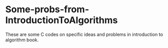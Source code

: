 # Some-probs-from-IntroductionToAlgorithms
These are some C codes on specific ideas and problems in introduction to algorithm book.
